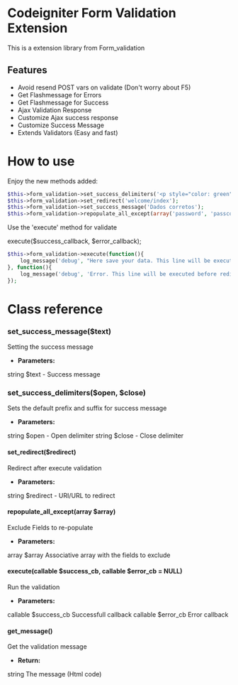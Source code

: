 # Codeigniter Form Validation Extension
This is a extension library from Form_validation
## Features
* Avoid resend POST vars on validate (Don't worry about F5)
* Get Flashmessage for Errors
* Get Flashmessage for Success
* Ajax Validation Response
* Customize Ajax success response
* Customize Success Message
* Extends Validators (Easy and fast)

# How to use
Enjoy the new methods added:
```php
$this->form_validation->set_success_delimiters('<p style="color: green">', '</p>');
$this->form_validation->set_redirect('welcome/index');
$this->form_validation->set_success_message('Dados corretos');
$this->form_validation->repopulate_all_except(array('password', 'passconf'));
```
Use the 'execute' method for validate

execute($success_callback, $error_callback);
```php
$this->form_validation->execute(function(){ 
    log_message('debug', "Here save your data. This line will be executed before redirect"); 
}, function(){
    log_message('debug', 'Error. This line will be executed before redirect');
});
```
# Class reference
### set_success_message($text)
Setting the success message

* **Parameters:**

string $text - Success message
### set_success_delimiters($open, $close)
Sets the default prefix and suffix for success message

* **Parameters:**

string $open - Open delimiter
string $close - Close delimiter

#### set_redirect($redirect)
Redirect after execute validation
* **Parameters:**

string $redirect - URI/URL to redirect

#### repopulate_all_except(array $array)
Exclude Fields to re-populate
* **Parameters:**

array $array Associative array with the fields to exclude

#### execute(callable $success_cb, callable $error_cb = NULL)
Run the validation
* **Parameters:**

callable $success_cb Successfull callback
callable $error_cb Error callback


#### get_message()
Get the validation message
* **Return:**

string The message (Html code)

